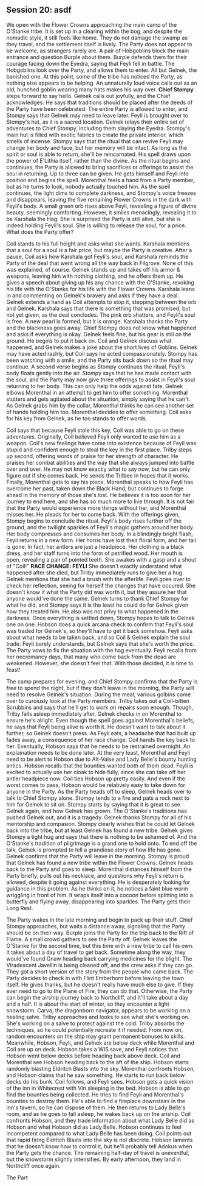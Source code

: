## Session 20: asdf

We open with the Flower Crowns approaching the main camp of the O'Stanke tribe. It is set up in a clearing within the bog, and despite the nomadic style, it still feels like home. They do not damage the swamp as they travel, and the settlement itself is lively. The Party does not appear to be welcome, as strangers rarely are. A pair of Hobgoblins block the main entrance and question Burple about them. Burple defends them for their courage facing down the Eyedra, saying that Feyli fell in battle. The Hobgoblins look over the Party, and allows them to enter. All but Gelnek, the banished one. At this point, some of the tribe has noticed the Party, as nothing else appears to be helping. An unnaturally loud voice calls out as an old, hunched goblin wearing many hats makes his way over. **Chief Stompy** steps forward to say hello. Gelnek calls out joyfully, and the Chief acknowledges. He says that traditions should be placed after the deeds of the Party have been celebrated. The entire Party is allowed to enter, and Stompy says that Gelnek may need to leave later. Feyli is brought over to Stompy's hut, as it is a sacred location. Gelnek relays their entire set of adventures to Chief Stompy, including them slaying the Eyedra. Stompy's main hut is filled with exotic fabrics to create the private interior, which smells of incense. Stompy says that the ritual that can revive Feyli may change her body and face, but her memory will be intact. As long as the spirit or soul is able to return, she'll be reincarnated. His spell draws upon the power of E'Lithia itself, rather than the divine. As the ritual begins and continiues, the Party is allowed to bring sacrifices or offerings to assist the soul in returning. Up to three can be given. He gets himself and Feyli into position and begins the spell. Morenthal feels a hand from a Party member, but as he turns to look, nobody actually touched him. As the spell continues, the light dims to complete darkness, and Stompy's voice freezes and disappears, leaving the five remaining Flower Crowns in the dark with Feyli's body. A small green orb rises above Feyli, revealing a figure of divine beauty, seemingly comforting. However, it smiles menacingly, revealing it to be Karshala the Hag. She is surprised the Party is still alive, but she is indeed holding Feyli's soul. She is willing to release the soul, for a price. What does the Party offer?

Coil stands to his full height and asks what she wants. Karshala mentions that a soul for a soul is a fair price, but maybe the Party is creative. After a pause, Coil asks how Karshala got Feyli's soul, and Karshala reminds the Party of the deal that went wrong all the way back in Filgrove. None of this was explained, of course. Gelnek stands up and takes off his armor & weapons, leaving him with nothing clothing, and he offers them up. He gives a speech about giving up his any chance with the O'Stanke, revoking his life with the O'Stanke for his life with the Flower Crowns. Karshala leans in and commenting on Gelnek's bravery and asks if they have a deal. Gelnek extends a hand as Coil attempts to stop it, stepping between the orb and Gelnek. Karshala says that there is something that was promised, but not yet given, as the deal concludes. The pink orb shatters, and Feyli's soul is free. A new pearl is formed, but it is orange. Karshala thanks the Party and the blackness goes away. Chief Stompy does not know what happened and asks if everything is okay. Gelnek feels fine, but his gear is still on the ground. He begins to put it back on. Coil and Gelnek discuss what happened, and Gelnek makes a joke about the short lives of Goblins. Gelnek may have acted rashly, but Coil says he acted compassionately. Stompy has been watching with a smile, and the Party sits back down so the ritual may continue. A second verse begins as Stompy continues the ritual. Feyli's body floats gently into the air. Stompy says that he has made contact with the soul, and the Party may now give three offerings to assist in Feyli's soul returning to her body. This can only help the odds against fate. Gelnek elbows Morenthal in an attempt to get him to offer something. Morenthal stutters and gets agitated about the situation, simply saying that he can't. As Gelnek grabs him by the collar, Morenthal thinks he can see another set of hands holding him too. Morenthal decides to offer something. Coil asks for his key from Gelnek, as he too stands to offer words. 

Coil says that because Feyli stole this key, Coil was able to go on these adventures. Originally, Coil believed Feyli only wanted to use him as a weapon. Coil's new feelings have come into existence because of Feyli was stupid and confident enough to steal the key in the first place. Trilby steps up second, offering words of praise for her strength of character. He praises her combat abilities and the way that she always jumped into battle over and over. He may not know exactly what to say now, but he can only figure out if she comes back. He sends the Trilbee in hopes that it works. Finally, Morenthal gets to say his piece. Morenthal speaks to how Feyli has overcome her past, taken down the Black Hand, but continues to forge ahead in the memory of those she's lost. He believes it is too soon for her journey to end here, and she has so much more to live through. It is not fair that the Party would experience more things without her, and Morenthal misses her. He pleads for her to come back. With the offerings given, Stompy begins to conclude the ritual. Feyli's body rises further off the ground, and the twilight sparkles of Feyli's magic gathers around her body. Her body compresses and consumes her body. In a blindingly bright flash, Feyli returns in a new form. Her horns have lost their floral form, and her tail is gone. In fact, her antlers are just a headpiece. Her clothing is a black dress, and her staff turns into the form of petrified wood. Her mouth is open, revealing a pair of pointed teeth. She awakes with a gasp and a shout of "Coil!" **RACE CHANGE: FEYLI** She doesn't exactly understand what happened after she died, but Trilby immediately runs to give her a hug. Gelnek mentions that she had a brush with the afterlife. Feyli goes over to check her reflection, seeing for herself the changes that have occured. She doesn't know if what the Party did was worth it, but they assure her that anyone would've done the same. Gelnek turns to thank Chief Stompy for what he did, and Stompy says it is the least he could do for Gelnek given how they treated him. He also was not privy to what happened in the darkness. Once everything is settled down, Stompy hopes to talk to Gelnek one on one. Hobson does a quick arcana check to confirm that Feyli's soul was traded for Gelnek's, so they'll have to get it back somehow. Feyli asks about what needs to be taken back, and so Coil & Gelnek explain the soul trade. Feyli barely understands, but Gelnek says that she's worth the price. The Party vows to fix the situation with the hag eventually. Feyli recalls from her necromancy days, that many who come back from the dead are weakened. However, she doesn't feel that. With those decided, it is time to feast!

The camp prepares for evening, and Chief Stompy confirms that the Party is free to spend the night, but if they don't leave in the morning, the Party will need to resolve Gelnek's situation. During the meal, various golbins come over to curoiusly look at the Party members. Trilby takes out a Coil-bitten Scrubbins and says that he'll get to work on repairs soon enough. Though, Trilby falls asleep immediately after. Gelnek checks in on Morenthal to ensure he's alright. Even though the spell goes against Morenthal's beliefs, he says that Feyli being alive is worth it. He doesn't want to talk about it further, so Gelnek doesn't press. As Feyli eats, a headache that had built up fades away, a consequence of her race change. Coil hands the key back to her. Eventually, Hobson says that he needs to be restrained overnight. An explaination needs to be done later. At the very least, Morenthal and Feyli need to be alert to Hobson due to Alt-Valse and Lady Belle's bounty hunting antics. Hobson recalls that the bounties wanted both of them dead. Feyli is excited to actually use her cloak to hide fully, since she can take off her antler headpiece now. Coil ties Hobson up pretty easily. And even if the worst comes to pass, Hobson would be relatively easy to take down for anyone in the Party. As the Party heads off to sleep, Gelnek heads over to talk to Chief Stompy alone. Stompy tends to a fire and pats a rock next to him for Gelnek to sit on. Stompy starts by saying that it is great to see Gelnek again, and how Gelnek has grown. The O'Stanke's traditions has pushed Gelnek out, and it is a tragedy. Gelnek thanks Stompy for all of his mentorship and compasion. Stompy clearly wishes that he could let Gelnek back into the tribe, but at least Gelnek has found a new tribe. Gelnek gives Stompy a tight hug and says that there is nothing to be ashamed of. And the O'Stanke's tradition of pilgrimage is a grand one to hold onto. To end off the talk, Gelnek is prompted to tell a grandiose story of how life has gone. Gelnek confirms that the Party will leave in the morning. Stompy is proud that Gelnek has found a new tribe within the Flower Crowns. Gelnek heads back to the Party and goes to sleep. Morenthal distances himself from the Party briefly, pulls out his necklace, and questions why Feyli's return is allowed, despite it going against everything. He is desperately looking for guidance in this problem. As he thinks on it, he notices a faint blue worm wriggling in front of him. It wraps itself into a cocoon before splitting into a butterfly and flying away, disappearing into sparkles. The Party gets their Long Rest.

The Party wakes in the late morning and begin to pack up their stuff. Chief Stompy approaches, but waits a distance away, signaling that the Party should be on their way. Burple joins the Party for the trip back to the Rift of Flame. A small crowd gathers to see the Party off. Gelnek leaves the O'Stanke for the second time, but this time with a new tribe to call his own. It takes about a day of travel to get back. Sometime along the way, they would've found Gnaw heading back carrying medicines for the blight. The Viradescent Javellin is being cleaned off, and the crew asks if they can go. They got a short version of the story from the people who came back. The Party decides to check in with Flint Emberhorn before leaving the town itself. He gives thanks, but he doesn't really have much else to give. If they ever need to go to the Plane of Fire, they can do that. Otherwise, the Party can begin the airship journey back to Northcliff, and it'll take about a day and a half. It is about the start of winter, so they encounter a light snowstorm. Carva, the dragonborn navigator, appears to be working on a healing salve. Trilby approaches and looks to see what she's working on. She's working on a salve to protect against the cold. Trilby absorbs the techniques, so he could potentially recreate it if needed. From now on, random encounters on the ship may grant permanent bonuses to skills. Meanwhile, Hobson, Feyli, and Gelnek are below deck while Morenthal and Coil are up on deck. Hobson takes a WIS save, and Feyli notices that Hobson went below decks before heading back above deck. Coil and Morenthal see Hobson heading back to the aft of the ship. Hobson starts randomly blasting Eldritch Blasts into the sky. Morenthal confronts Hobson, and Hobson claims that he saw something. He starts to run back below decks do his bunk. Coil follows, and Feyli sees. Hobson gets a quick vision of the inn in Whitecrest with Vin sleeping in the bed. Hobson is able to go find the bounties being collected. He tries to find Feyli and Morenthal's bounties to destroy them. He's able to find a fireplace downstairs in the inn's tavern, so he can dispose of them. He then returns to Lady Belle's room, and as he goes to fall asleep, he wakes back up on the ariship. Coil confronts Hobson, and they trade information about what Lady Belle did as Hobson and what Hobson did as Lady Belle. Hobson continues to feel incompetent compared to what Lady Belle has been doing. Coil points out that rapid firing Eldritch Blasts into the sky is not discrete. Hobson laments that he doesn't know how to control it, but he'll probably tell Adokus when the Party gets the chance. The remaining half-day of travel is uneventful, but the snowstorm slightly intensifies. By early afternoon, they land in Northcliff once again. 

The Part